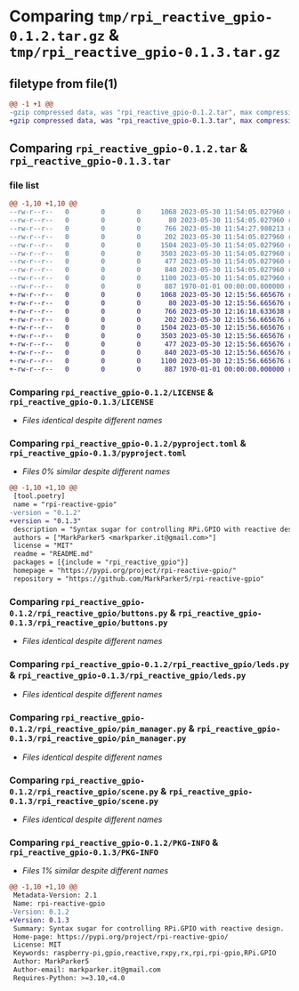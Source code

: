 # Comparing `tmp/rpi_reactive_gpio-0.1.2.tar.gz` & `tmp/rpi_reactive_gpio-0.1.3.tar.gz`

## filetype from file(1)

```diff
@@ -1 +1 @@
-gzip compressed data, was "rpi_reactive_gpio-0.1.2.tar", max compression
+gzip compressed data, was "rpi_reactive_gpio-0.1.3.tar", max compression
```

## Comparing `rpi_reactive_gpio-0.1.2.tar` & `rpi_reactive_gpio-0.1.3.tar`

### file list

```diff
@@ -1,10 +1,10 @@
--rw-r--r--   0        0        0     1068 2023-05-30 11:54:05.027960 rpi_reactive_gpio-0.1.2/LICENSE
--rw-r--r--   0        0        0       80 2023-05-30 11:54:05.027960 rpi_reactive_gpio-0.1.2/README.md
--rw-r--r--   0        0        0      766 2023-05-30 11:54:27.980213 rpi_reactive_gpio-0.1.2/pyproject.toml
--rw-r--r--   0        0        0      202 2023-05-30 11:54:05.027960 rpi_reactive_gpio-0.1.2/rpi_reactive_gpio/__init__.py
--rw-r--r--   0        0        0     1504 2023-05-30 11:54:05.027960 rpi_reactive_gpio-0.1.2/rpi_reactive_gpio/buttons.py
--rw-r--r--   0        0        0     3503 2023-05-30 11:54:05.027960 rpi_reactive_gpio-0.1.2/rpi_reactive_gpio/leds.py
--rw-r--r--   0        0        0      477 2023-05-30 11:54:05.027960 rpi_reactive_gpio-0.1.2/rpi_reactive_gpio/main.py
--rw-r--r--   0        0        0      840 2023-05-30 11:54:05.027960 rpi_reactive_gpio-0.1.2/rpi_reactive_gpio/pin_manager.py
--rw-r--r--   0        0        0     1100 2023-05-30 11:54:05.027960 rpi_reactive_gpio-0.1.2/rpi_reactive_gpio/scene.py
--rw-r--r--   0        0        0      887 1970-01-01 00:00:00.000000 rpi_reactive_gpio-0.1.2/PKG-INFO
+-rw-r--r--   0        0        0     1068 2023-05-30 12:15:56.665676 rpi_reactive_gpio-0.1.3/LICENSE
+-rw-r--r--   0        0        0       80 2023-05-30 12:15:56.665676 rpi_reactive_gpio-0.1.3/README.md
+-rw-r--r--   0        0        0      766 2023-05-30 12:16:18.633638 rpi_reactive_gpio-0.1.3/pyproject.toml
+-rw-r--r--   0        0        0      202 2023-05-30 12:15:56.665676 rpi_reactive_gpio-0.1.3/rpi_reactive_gpio/__init__.py
+-rw-r--r--   0        0        0     1504 2023-05-30 12:15:56.665676 rpi_reactive_gpio-0.1.3/rpi_reactive_gpio/buttons.py
+-rw-r--r--   0        0        0     3503 2023-05-30 12:15:56.665676 rpi_reactive_gpio-0.1.3/rpi_reactive_gpio/leds.py
+-rw-r--r--   0        0        0      477 2023-05-30 12:15:56.665676 rpi_reactive_gpio-0.1.3/rpi_reactive_gpio/main.py
+-rw-r--r--   0        0        0      840 2023-05-30 12:15:56.665676 rpi_reactive_gpio-0.1.3/rpi_reactive_gpio/pin_manager.py
+-rw-r--r--   0        0        0     1100 2023-05-30 12:15:56.665676 rpi_reactive_gpio-0.1.3/rpi_reactive_gpio/scene.py
+-rw-r--r--   0        0        0      887 1970-01-01 00:00:00.000000 rpi_reactive_gpio-0.1.3/PKG-INFO
```

### Comparing `rpi_reactive_gpio-0.1.2/LICENSE` & `rpi_reactive_gpio-0.1.3/LICENSE`

 * *Files identical despite different names*

### Comparing `rpi_reactive_gpio-0.1.2/pyproject.toml` & `rpi_reactive_gpio-0.1.3/pyproject.toml`

 * *Files 0% similar despite different names*

```diff
@@ -1,10 +1,10 @@
 [tool.poetry]
 name = "rpi-reactive-gpio"
-version = "0.1.2"
+version = "0.1.3"
 description = "Syntax sugar for controlling RPi.GPIO with reactive design."
 authors = ["MarkParker5 <markparker.it@gmail.com>"]
 license = "MIT"
 readme = "README.md"
 packages = [{include = "rpi_reactive_gpio"}]
 homepage = "https://pypi.org/project/rpi-reactive-gpio/"
 repository = "https://github.com/MarkParker5/rpi-reactive-gpio"
```

### Comparing `rpi_reactive_gpio-0.1.2/rpi_reactive_gpio/buttons.py` & `rpi_reactive_gpio-0.1.3/rpi_reactive_gpio/buttons.py`

 * *Files identical despite different names*

### Comparing `rpi_reactive_gpio-0.1.2/rpi_reactive_gpio/leds.py` & `rpi_reactive_gpio-0.1.3/rpi_reactive_gpio/leds.py`

 * *Files identical despite different names*

### Comparing `rpi_reactive_gpio-0.1.2/rpi_reactive_gpio/pin_manager.py` & `rpi_reactive_gpio-0.1.3/rpi_reactive_gpio/pin_manager.py`

 * *Files identical despite different names*

### Comparing `rpi_reactive_gpio-0.1.2/rpi_reactive_gpio/scene.py` & `rpi_reactive_gpio-0.1.3/rpi_reactive_gpio/scene.py`

 * *Files identical despite different names*

### Comparing `rpi_reactive_gpio-0.1.2/PKG-INFO` & `rpi_reactive_gpio-0.1.3/PKG-INFO`

 * *Files 1% similar despite different names*

```diff
@@ -1,10 +1,10 @@
 Metadata-Version: 2.1
 Name: rpi-reactive-gpio
-Version: 0.1.2
+Version: 0.1.3
 Summary: Syntax sugar for controlling RPi.GPIO with reactive design.
 Home-page: https://pypi.org/project/rpi-reactive-gpio/
 License: MIT
 Keywords: raspberry-pi,gpio,reactive,rxpy,rx,rpi,rpi-gpio,RPi.GPIO
 Author: MarkParker5
 Author-email: markparker.it@gmail.com
 Requires-Python: >=3.10,<4.0
```

